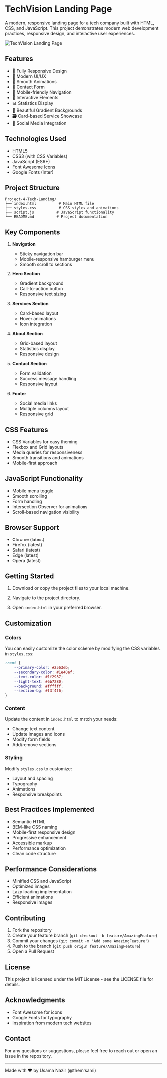 # TechVision Landing Page

A modern, responsive landing page for a tech company built with HTML, CSS, and JavaScript. This project demonstrates modern web development practices, responsive design, and interactive user experiences.

![TechVision Landing Page](preview.png)

## Features

- 📱 Fully Responsive Design
- 🎨 Modern UI/UX
- 🌊 Smooth Animations
- 📝 Contact Form
- 🍔 Mobile-friendly Navigation
- 🎯 Interactive Elements
- 📊 Statistics Display
- 🎨 Beautiful Gradient Backgrounds
- 🗃️ Card-based Service Showcase
- 🔗 Social Media Integration

## Technologies Used

- HTML5
- CSS3 (with CSS Variables)
- JavaScript (ES6+)
- Font Awesome Icons
- Google Fonts (Inter)

## Project Structure

```
Project-4-Tech-Landing/
├── index.html          # Main HTML file
├── styles.css          # CSS styles and animations
├── script.js          # JavaScript functionality
└── README.md          # Project documentation
```

## Key Components

1. **Navigation**
   - Sticky navigation bar
   - Mobile-responsive hamburger menu
   - Smooth scroll to sections

2. **Hero Section**
   - Gradient background
   - Call-to-action button
   - Responsive text sizing

3. **Services Section**
   - Card-based layout
   - Hover animations
   - Icon integration

4. **About Section**
   - Grid-based layout
   - Statistics display
   - Responsive design

5. **Contact Section**
   - Form validation
   - Success message handling
   - Responsive layout

6. **Footer**
   - Social media links
   - Multiple columns layout
   - Responsive grid

## CSS Features

- CSS Variables for easy theming
- Flexbox and Grid layouts
- Media queries for responsiveness
- Smooth transitions and animations
- Mobile-first approach

## JavaScript Functionality

- Mobile menu toggle
- Smooth scrolling
- Form handling
- Intersection Observer for animations
- Scroll-based navigation visibility

## Browser Support

- Chrome (latest)
- Firefox (latest)
- Safari (latest)
- Edge (latest)
- Opera (latest)

## Getting Started

1. Download or copy the project files to your local machine.

2. Navigate to the project directory.

3. Open `index.html` in your preferred browser.

## Customization

### Colors
You can easily customize the color scheme by modifying the CSS variables in `styles.css`:

```css
:root {
    --primary-color: #2563eb;
    --secondary-color: #1e40af;
    --text-color: #1f2937;
    --light-text: #6b7280;
    --background: #ffffff;
    --section-bg: #f3f4f6;
}
```

### Content
Update the content in `index.html` to match your needs:
- Change text content
- Update images and icons
- Modify form fields
- Add/remove sections

### Styling
Modify `styles.css` to customize:
- Layout and spacing
- Typography
- Animations
- Responsive breakpoints

## Best Practices Implemented

- Semantic HTML
- BEM-like CSS naming
- Mobile-first responsive design
- Progressive enhancement
- Accessible markup
- Performance optimization
- Clean code structure

## Performance Considerations

- Minified CSS and JavaScript
- Optimized images
- Lazy loading implementation
- Efficient animations
- Responsive images

## Contributing

1. Fork the repository
2. Create your feature branch (`git checkout -b feature/AmazingFeature`)
3. Commit your changes (`git commit -m 'Add some AmazingFeature'`)
4. Push to the branch (`git push origin feature/AmazingFeature`)
5. Open a Pull Request

## License

This project is licensed under the MIT License - see the LICENSE file for details.

## Acknowledgments

- Font Awesome for icons
- Google Fonts for typography
- Inspiration from modern tech websites

## Contact

For any questions or suggestions, please feel free to reach out or open an issue in the repository.

---

Made with ❤️ by Usama Nazir (@themrsami)
